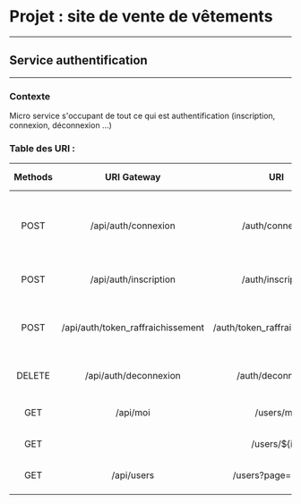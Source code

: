 # Projet : site de vente de vêtements

---
## Service authentification

---

### Contexte
Micro service s'occupant de tout ce qui est authentification (inscription, connexion, déconnexion ...)

### Table des URI :

| Methods |            URI Gateway            |              URI              | Roles | Description                                                                 | Request                                                          | Response                               | Status Code |
|:-------:|:---------------------------------:|:-----------------------------:|:-----:|-----------------------------------------------------------------------------|:-----------------------------------------------------------------|:---------------------------------------|:-----------:|
|  POST   |        /api/auth/connexion        |        /auth/connexion        | USER  | Permet de se connecter, et renvoie une paire d'accès et de rafraichissement | Body : { email, password } <br/> Header : User-Agent             | Body : { access_token, refresh_token } |     200     |
|  POST   |       /api/auth/inscription       |       /auth/inscription       |   -   | Permet d'inscrire un compte                                                 |                                                                  |                                        |     201     |
|  POST   | /api/auth/token_raffraichissement | /auth/token_raffraichissement | USER  | Permet de régénérer une paire valide de token d'accès                       | Body : { access_token, refresh_token } <br/> Header : User-Agent | Body : { access_token, refresh_token } |     201     |
| DELETE  |       /api/auth/deconnexion       |       /auth/deconnexion       | USER  | Permet de se déconnecter d'un front                                         | Authorization : Bearer ${access_token}                           |                                        |     204     |
|   GET   |             /api/moi              |           /users/me           | USER  | Renvoie le profil de l'utilisateur connecté                                 | Authorization : Bearer ${access_token}                           |                                        |     200     |
|   GET   |                                   |         /users/${id}          |   -   | Renvoie le profil d'un utilisateur                                          |                                                                  |                                        |     200     |
|   GET   |            /api/users             |      /users?page=&limit=      | ADMIN | Récupérer les utilisateurs paginés                                          |                                                                  |                                        |     200     |